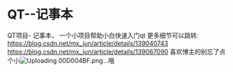 # QT--记事本
QT项目- 记事本， 一个小项目帮助小白快速入门qt
更多细节可以跳转: 
https://blog.csdn.net/mx_jun/article/details/139040743
https://blog.csdn.net/mx_jun/article/details/139067090
喜欢博主的别忘了点个小![Uploading 00D004BF.png…]()哦

